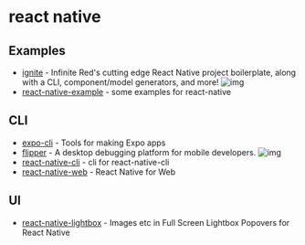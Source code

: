 # react native

## Examples

- [ignite](https://github.com/infinitered/ignite) - Infinite Red's cutting edge React Native project boilerplate, along with a CLI, component/model generators, and more! ![img](https://img.shields.io/github/stars/infinitered/ignite)
- [react-native-example](https://github.com/FunnyLiu/react-native-example) - some examples for react-native

## CLI

- [expo-cli](https://github.com/expo/expo-cli) - Tools for making Expo apps
- [flipper](https://github.com/facebook/flipper) - A desktop debugging platform for mobile developers. ![img](https://img.shields.io/github/stars/facebook/flipper)
- [react-native-cli](https://www.npmjs.com/package/react-native-cli) - cli for react-native-cli
- [react-native-web](https://github.com/necolas/react-native-web) - React Native for Web


## UI

- [react-native-lightbox](https://github.com/oblador/react-native-lightbox) - Images etc in Full Screen Lightbox Popovers for React Native
